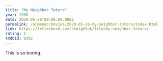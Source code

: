 ```yaml
---
title: "My Neighbor Totoro"
year: 1988
date: 2020-05-28T00:00:04.000Z
permalink: /almanac/movies/2020-05-28-my-neighbor-totoro/index.html
link: https://letterboxd.com/rknightuk/film/my-neighbor-totoro/
rating: 1
tmdbid: 8392
---
```


This is so boring.